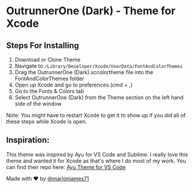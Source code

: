 # OutrunnerOne (Dark) - Theme for Xcode

## Steps For Installing

1. Download or Clone Theme 
2. Navigate to `/Library/Developer/Xcode/UserData/FontAndColorThemes`
3. Drag the OutrunnerOne (Dark).xccolortheme file into the FontAndColorThemes folder
4. Open up Xcode and go to preferences (cmd + ,)
5. Go to the Fonts & Colors tab
6. Select OutrunnerOne (Dark) from the Theme section on the left hand side of the window

  Note: You might have to restart Xcode to get it to show up if you did all of these steps while Xcode is open.

## Inspiration:

This theme was inspired by Ayu for VS Code and Sublime. I really love this theme and wanted it for Xcode as that's where I do most of my work. You can find their repo here: [Ayu Theme for VS Code](https://github.com/dempfi/ayu)



Made with ❤️ by [@marlonjames71](https://github.com/marlonjames71)
